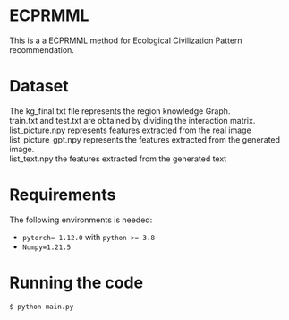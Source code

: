 # ECPRMML
This is a a ECPRMML method for Ecological Civilization Pattern recommendation.
# Dataset
The kg_final.txt file represents the region knowledge Graph.  <br>
train.txt and test.txt are obtained by dividing the interaction matrix.<br>
list_picture.npy represents features extracted from the real image<br>
list_picture_gpt.npy represents the features extracted from the generated image.<br>
list_text.npy the features extracted from the generated text<br>

# Requirements
The following environments is needed:
- `pytorch= 1.12.0` with `python >= 3.8`
- `Numpy=1.21.5`
# Running the code
 ```
 $ python main.py
  ```
